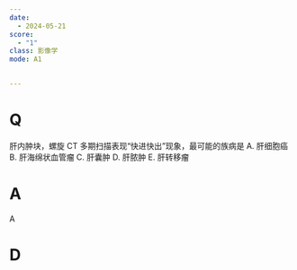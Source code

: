 ```yaml
---
date:
  - 2024-05-21
score:
  - "1"
class: 影像学
mode: A1

  
---
```



# Q
肝内肿块，螺旋 CT 多期扫描表现“快进快出”现象，最可能的族病是
A. 肝细胞癌 
B. 肝海绵状血管瘤 
C. 肝囊肿
D. 肝脓肿 
E. 肝转移瘤

# A

A


# D
